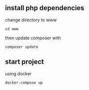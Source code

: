 ## install php dependencies
change directory to www
```
cd www
```
then update composer with
```
composer update
```

## start project
using docker
```
docker-compose up
```
